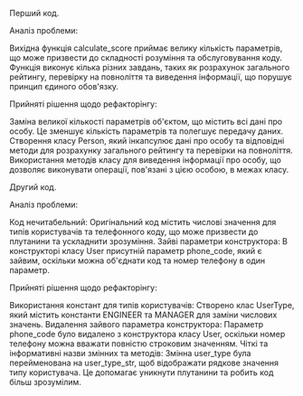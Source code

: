Перший код.

Аналіз проблеми:

Вихідна функція calculate_score приймає велику кількість параметрів, що може призвести до складності розуміння та обслуговування коду.
Функція виконує кілька різних завдань, таких як розрахунок загального рейтингу, перевірку на повноліття та виведення інформації, що порушує принцип єдиного обов'язку.

Прийняті рішення щодо рефакторінгу:

Заміна великої кількості параметрів об'єктом, що містить всі дані про особу. Це зменшує кількість параметрів та полегшує передачу даних.
Створення класу Person, який інкапсулює дані про особу та відповідні методи для розрахунку загального рейтингу та перевірки на повноліття.
Використання методів класу для виведення інформації про особу, що дозволяє виконувати операції, пов'язані з цією особою, в межах класу.

Другий код.

Аналіз проблеми:

Код нечитабельний: Оригінальний код містить числові значення для типів користувачів та телефонного коду, що може призвести до плутанини та ускладнити зрозуміння.
Зайві параметри конструктора: В конструкторі класу User присутній параметр phone_code, який є зайвим, оскільки можна об'єднати код та номер телефону в один параметр.

Прийняті рішення щодо рефакторінгу:

Використання констант для типів користувачів: Створено клас UserType, який містить константи ENGINEER та MANAGER для заміни числових значень.
Видалення зайвого параметра конструктора: Параметр phone_code було видалено з конструктора класу User, оскільки номер телефону можна вважати повністю строковим значенням.
Чіткі та інформативні назви змінних та методів: Змінна user_type була перейменована на user_type_str, щоб відображати рядкове значення типу користувача. Це допомагає уникнути плутанини та робить код більш зрозумілим.
